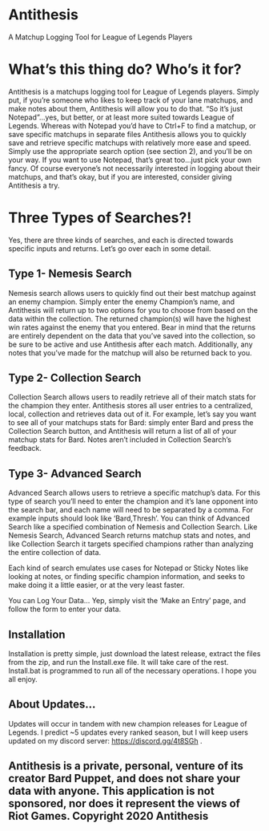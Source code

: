 # Antithesis
A Matchup Logging Tool for League of Legends Players

# What’s this thing do? Who’s it for? 
Antithesis is a matchups logging tool for League of Legends players. Simply put, if you’re someone who likes to keep track of your lane matchups, and make notes about them, Antithesis will allow you to do that. “So it’s just Notepad”...yes, but better, or at least more suited towards League of Legends. Whereas with Notepad you’d have to Ctrl+F to find a matchup, or save specific matchups in separate files Antithesis allows you to quickly save and retrieve specific matchups with relatively more ease and speed. Simply use the appropriate search option (see section 2), and you’ll be on your way. If you want to use Notepad, that’s great too...just pick your own fancy. Of course everyone’s not necessarily interested in logging about their matchups, and that’s okay, but if you are interested, consider giving Antithesis a try.  

# Three Types of Searches?! 
Yes, there are three kinds of searches, and each is directed towards specific inputs and returns. Let’s go over each in some detail. 

## Type 1- Nemesis Search
Nemesis search allows users to quickly find out their best matchup against an enemy champion. Simply enter the enemy Champion’s name, and Antithesis will return up to two options for you to choose from based on the data within the collection. The returned champion(s) will have the highest win rates against the enemy that you entered. Bear in mind that the returns are entirely dependent on the data that you’ve saved into the collection, so be sure to be active and use Antithesis after each match. Additionally, any notes that you’ve made for the matchup will also be returned back to you.

## Type 2- Collection Search
Collection Search allows users to readily retrieve all of their match stats for the champion they enter. Antithesis stores all user entries to a centralized, local, collection and retrieves data out of it. For example, let’s say you want to see all of your matchups stats for Bard: simply enter Bard and press the  Collection Search button, and Antithesis will return a list of all of your matchup stats for Bard. Notes aren’t included in Collection Search’s feedback.  

## Type 3- Advanced Search
Advanced Search allows users to retrieve a specific matchup’s data. For this type of search you’ll need to enter the champion and it’s lane opponent into the search bar, and each name will need to be separated by a comma. For example inputs should look like ‘Bard,Thresh’. You can think of Advanced Search like a specified combination of Nemesis and Collection Search. Like Nemesis Search, Advanced Search returns matchup stats and notes, and like Collection Search it targets specified champions rather than analyzing the entire collection of data. 


Each kind of search emulates use cases for Notepad or Sticky Notes like looking at notes, or finding specific champion information, and seeks to make doing it a little easier, or at the very least faster. 


You can Log Your Data…
Yep, simply visit the ‘Make an Entry’ page, and follow the form to enter your data. 

## Installation
Installation is pretty simple, just download the latest release, extract the files from the zip, and run the Install.exe file. It will take care of the rest. Install.bat is programmed to run all of the necessary operations.
I hope you all enjoy.

## About Updates...
Updates will occur in tandem with new champion releases for League of Legends. I predict ~5 updates every ranked season, but I will keep users updated on my discord server: https://discord.gg/4t8SGh . 


## Antithesis is a private, personal, venture of its creator Bard Puppet, and does not share your data with anyone. This application is not sponsored, nor does it represent the views of Riot Games. Copyright 2020 Antithesis
